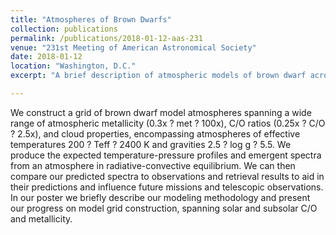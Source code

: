 ```yaml
---
title: "Atmospheres of Brown Dwarfs"
collection: publications
permalink: /publications/2018-01-12-aas-231
venue: "231st Meeting of American Astronomical Society"
date: 2018-01-12
location: "Washington, D.C."
excerpt: "A brief description of atmospheric models of brown dwarf across a grid of metallicities, C/O ratios, and cloud components, in a range of effective temperatures and surface gravities."

---
```

We construct a grid of brown dwarf model atmospheres spanning a wide range of atmospheric metallicity (0.3x ? met ? 100x), C/O ratios (0.25x ? C/O ? 2.5x), and cloud properties, encompassing atmospheres of effective temperatures 200 ? Teff ? 2400 K and gravities 2.5 ? log g ? 5.5. We produce the expected temperature-pressure profiles and emergent spectra from an atmosphere in radiative-convective equilibrium. We can then compare our predicted spectra to observations and retrieval results to aid in their predictions and influence future missions and telescopic observations. In our poster we briefly describe our modeling methodology and present our progress on model grid construction, spanning solar and subsolar C/O and metallicity.